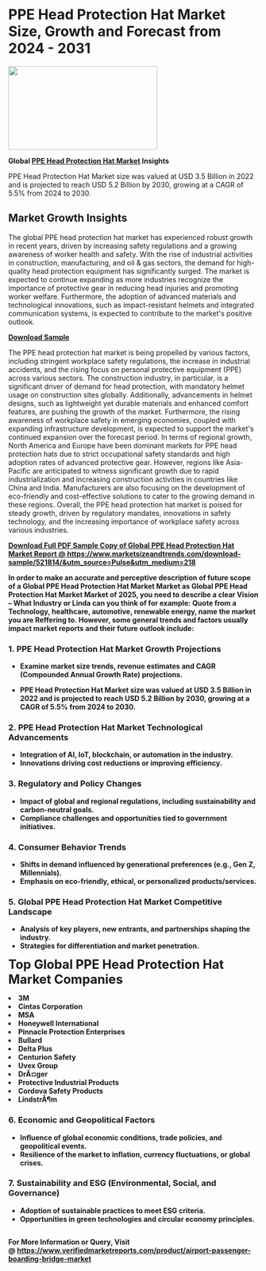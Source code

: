 <H1>PPE Head Protection Hat Market Size, Growth and Forecast from 2024 - 2031</H1><img class="aligncenter size-medium wp-image-584254" src="https://thirdeyenews.in/wp-content/uploads/2024/09/Global-Market-Research-300x168.jpeg" alt="" width="300" height="168" /><p><strong>Global&nbsp;<a href="https://www.marketsizeandtrends.com/download-sample/521814/&amp;utm_source=Pulse&amp;utm_medium=218">PPE Head Protection Hat Market</a> Insights</strong></p><p>PPE Head Protection Hat Market size was valued at USD 3.5 Billion in 2022 and is projected to reach USD 5.2 Billion by 2030, growing at a CAGR of 5.5% from 2024 to 2030.</p><p><h2>Market Growth Insights</h2> <p>The global PPE head protection hat market has experienced robust growth in recent years, driven by increasing safety regulations and a growing awareness of worker health and safety. With the rise of industrial activities in construction, manufacturing, and oil & gas sectors, the demand for high-quality head protection equipment has significantly surged. The market is expected to continue expanding as more industries recognize the importance of protective gear in reducing head injuries and promoting worker welfare. Furthermore, the adoption of advanced materials and technological innovations, such as impact-resistant helmets and integrated communication systems, is expected to contribute to the market's positive outlook.</p> <p><strong><a href="#">Download Sample</a></strong></p> <p>The PPE head protection hat market is being propelled by various factors, including stringent workplace safety regulations, the increase in industrial accidents, and the rising focus on personal protective equipment (PPE) across various sectors. The construction industry, in particular, is a significant driver of demand for head protection, with mandatory helmet usage on construction sites globally. Additionally, advancements in helmet designs, such as lightweight yet durable materials and enhanced comfort features, are pushing the growth of the market. Furthermore, the rising awareness of workplace safety in emerging economies, coupled with expanding infrastructure development, is expected to support the market's continued expansion over the forecast period. In terms of regional growth, North America and Europe have been dominant markets for PPE head protection hats due to strict occupational safety standards and high adoption rates of advanced protective gear. However, regions like Asia-Pacific are anticipated to witness significant growth due to rapid industrialization and increasing construction activities in countries like China and India. Manufacturers are also focusing on the development of eco-friendly and cost-effective solutions to cater to the growing demand in these regions. Overall, the PPE head protection hat market is poised for steady growth, driven by regulatory mandates, innovations in safety technology, and the increasing importance of workplace safety across various industries.</p> <p><strong><a href="#"></p><p><span class=""><strong>Download Full PDF Sample Copy of Global PPE Head Protection Hat Market Report</strong> @ <a href="https://www.marketsizeandtrends.com/download-sample/521814/&amp;utm_source=Pulse&amp;utm_medium=218" target="_blank">https://www.marketsizeandtrends.com/download-sample/521814/&amp;utm_source=Pulse&amp;utm_medium=218</a></span></p><p>In order to make an accurate and perceptive description of future scope of a Global&nbsp;PPE Head Protection Hat Market Market as Global&nbsp;PPE Head Protection Hat Market Market of 2025, you need to describe a clear Vision &ndash; What Industry or Linda can you think of for example: Quote from a Technology, healthcare, automotive, renewable energy, name the market you are Reffering to. However, some general trends and factors usually impact market reports and their future outlook include:</p><h3>1.&nbsp;<strong>PPE Head Protection Hat Market Growth Projections</strong></h3><ul><li>Examine market size trends, revenue estimates and CAGR (Compounded Annual Growth Rate) projections.</li><li><p>PPE Head Protection Hat Market size was valued at USD 3.5 Billion in 2022 and is projected to reach USD 5.2 Billion by 2030, growing at a CAGR of 5.5% from 2024 to 2030.</p></li></ul><h3>2.&nbsp;<strong>PPE Head Protection Hat Market Technological Advancements</strong></h3><ul><li>Integration of AI, IoT, blockchain, or automation in the industry.</li><li>Innovations driving cost reductions or improving efficiency.</li></ul><h3>3.&nbsp;<strong>Regulatory and Policy Changes</strong></h3><ul><li>Impact of global and regional regulations, including sustainability and carbon-neutral goals.</li><li>Compliance challenges and opportunities tied to government initiatives.</li></ul><h3>4.&nbsp;<strong>Consumer Behavior Trends</strong></h3><ul><li>Shifts in demand influenced by generational preferences (e.g., Gen Z, Millennials).</li><li>Emphasis on eco-friendly, ethical, or personalized products/services.</li></ul><h3>5.&nbsp;<strong>Global PPE Head Protection Hat Market Competitive Landscape</strong></h3><ul><li>Analysis of key players, new entrants, and partnerships shaping the industry.</li><li>Strategies for differentiation and market penetration.</li></ul><p data-pm-slice="1 1 []"><span style="color: inherit; font-family: inherit; font-size: 25px;">Top Global PPE Head Protection Hat Market Companies</span></p><div class="" data-test-id=""><p><li>3M</li><li> Cintas Corporation</li><li> MSA</li><li> Honeywell International</li><li> Pinnacle Protection Enterprises</li><li> Bullard</li><li> Delta Plus</li><li> Centurion Safety</li><li> Uvex Group</li><li> DrÃ¤ger</li><li> Protective Industrial Products</li><li> Cordova Safety Products</li><li> LindstrÃ¶m</li></p></div><h3>6.&nbsp;<strong>Economic and Geopolitical Factors</strong></h3><ul><li>Influence of global economic conditions, trade policies, and geopolitical events.</li><li>Resilience of the market to inflation, currency fluctuations, or global crises.</li></ul><h3>7.&nbsp;<strong>Sustainability and ESG (Environmental, Social, and Governance)</strong></h3><ul><li>Adoption of sustainable practices to meet ESG criteria.</li><li>Opportunities in green technologies and circular economy principles.</li></ul><h2><strong style="font-size: 14px;">For More Information or Query, Visit @&nbsp;</strong><a style="background-color: #ffffff; font-size: 14px;" href="https://www.marketsizeandtrends.com/report/ppe-head-protection-hat-market/" target="_blank">https://www.verifiedmarketreports.com/product/airport-passenger-boarding-bridge-market</a></h2>
